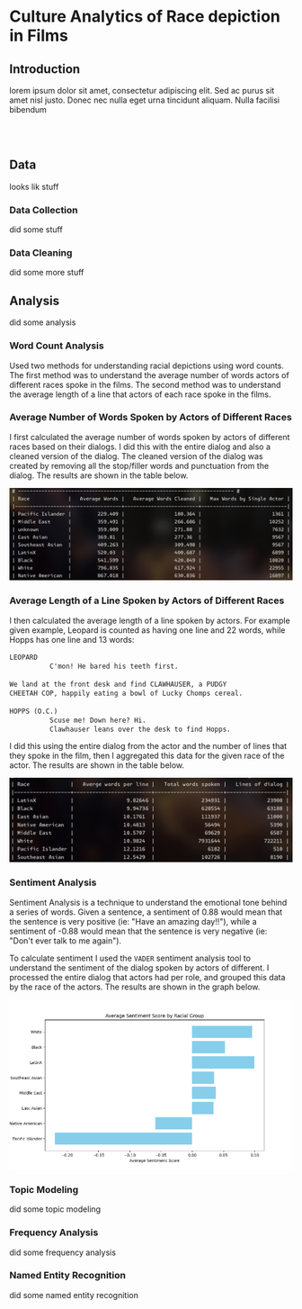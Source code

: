 # Culture Analytics of Race depiction in Films
## Introduction
lorem ipsum dolor sit amet, consectetur adipiscing elit. Sed ac purus sit amet nisl justo. Donec nec nulla eget urna tincidunt aliquam. Nulla facilisi bibendum

<br></br>
## Data
looks lik stuff

### Data Collection
did some stuff

### Data Cleaning
did some more stuff

## Analysis

did some analysis

### Word Count Analysis

Used two methods for understanding racial depictions using word counts. The first method was to understand the average number of words actors of different races spoke in the films. The second method was to understand the average length of a line that actors of each race spoke in the films. 

### Average Number of Words Spoken by Actors of Different Races

I first calculated the average number of words spoken by actors of different races based on their dialogs. I did this with the entire dialog and also a cleaned version of the dialog. The cleaned version of the dialog was created by removing all the stop/filler words and punctuation from the dialog. The results are shown in the table below.

<img src="./data/avg_dialog.png"/>

### Average Length of a Line Spoken by Actors of Different Races

I then calculated the average length of a line spoken by actors. For example given example, Leopard is counted as having one line and 22 words, while Hopps has one line and 13 words: 

```
LEOPARD
          C'mon! He bared his teeth first.

We land at the front desk and find CLAWHAUSER, a PUDGY
CHEETAH COP, happily eating a bowl of Lucky Chomps cereal.

HOPPS (O.C.)
          Scuse me! Down here? Hi.
          Clawhauser leans over the desk to find Hopps.
```

I did this using the entire dialog from the actor and the number of lines that they spoke in the film, then I aggregated this data for the given race of the actor. The results are shown in the table below.

<img src="./data/avg_by_line.png"/>

### Sentiment Analysis

Sentiment Analysis is a technique to understand the emotional tone behind a series of words. Given a sentence, a sentiment of 0.88 would mean that the sentence is very positive (ie: "Have an amazing day!!"), while a sentiment of -0.88 would mean that the sentence is very negative (ie: "Don't ever talk to me again").

To calculate sentiment I used the `VADER` sentiment analysis tool to understand the sentiment of the dialog spoken by actors of different. I processed the entire dialog that actors had per role, and grouped this data by the race of the actors. The results are shown in the graph below.

<img src="./data/sentiment.png"/>

### Topic Modeling

did some topic modeling

### Frequency Analysis

did some frequency analysis

### Named Entity Recognition

did some named entity recognition
